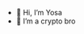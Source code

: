 - 👋 Hi, I’m Yosa
- 👀 I’m a crypto bro 


<!---
odosar/odosar is a ✨ special ✨ repository because its `README.md` (this file) appears on your GitHub profile.
You can click the Preview link to take a look at your changes.
--->
